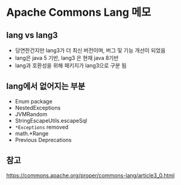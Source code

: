 # Apache Commons Lang 메모

## lang vs lang3
- 당연한건지만 lang3가 더 최신 버전이며, 버그 및 기능 개선이 되었음
- lang은 java 5 기반, lang3 은 현재 java 8기반
- lang과 호환성을 위해 패키지가 lang3으로 구분 됨

## lang에서 없어지는 부분
- Enum package
- NestedExceptions
- JVMRandom
- StringEscapeUtils.escapeSql
- `*Exceptions` removed
- math.*Range
- Previous Deprecations

## 참고
https://commons.apache.org/proper/commons-lang/article3_0.html

